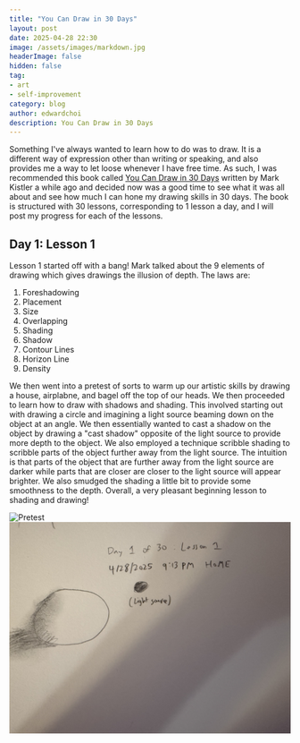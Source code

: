 ```yaml
---
title: "You Can Draw in 30 Days"
layout: post
date: 2025-04-28 22:30
image: /assets/images/markdown.jpg
headerImage: false
hidden: false
tag:
- art
- self-improvement
category: blog
author: edwardchoi
description: You Can Draw in 30 Days
---
```


Something I've always wanted to learn how to do was to draw. It is a different way of expression other than writing or speaking, and also provides me a way to let loose whenever I have free time. As such, I was recommended this book called [You Can Draw in 30 Days](https://users.soe.ucsc.edu/~yonge/ASH/Extra/You%20Can%20Draw%20in%2030%20Days%20The%20Fun,%20Easy%20Way%20to%20Learn%20to%20Draw%20in%20One%20Month%20or%20Less.pdf) written by Mark Kistler a while ago and decided now was a good time to see what it was all about and see how much I can hone my drawing skills in 30 days. The book is structured with 30 lessons, corresponding to 1 lesson a day, and I will post my progress for each of the lessons.

## Day 1: Lesson 1
Lesson 1 started off with a bang! Mark talked about the 9 elements of drawing which gives drawings the illusion of depth. The laws are:
1. Foreshadowing
2. Placement
3. Size
4. Overlapping
5. Shading
6. Shadow
7. Contour Lines
8. Horizon Line
9. Density

We then went into a pretest of sorts to warm up our artistic skills by drawing a house, airplabne, and bagel off the top of our heads. We then proceeded to learn how to draw with shadows and shading. This involved starting out with drawing a circle and imagining a light source beaming down on the object at an angle. We then essentially wanted to cast a shadow on the object by drawing a "cast shadow" opposite of the light source to provide more depth to the object. We also employed a technique scribble shading to scribble parts of the object further away from the light source. The intuition is that parts of the object that are further away from the light source are darker while parts that are closer are closer to the light source will appear brighter. We also smudged the shading a little bit to provide some smoothness to the depth. Overall, a very pleasant beginning lesson to shading and drawing!

![Pretest](../assets/images/30-days-drawing-pretest.JPG)
![Lesson 1](../assets/images/30-days-drawing-lesson-1.jpg)